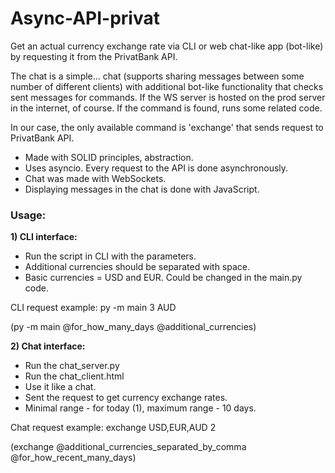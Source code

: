 # Async-API-privat
Get an actual currency exchange rate via CLI or web chat-like app (bot-like) by requesting it from the PrivatBank API. 

The chat is a simple... chat (supports sharing messages between some number of different clients) with additional bot-like functionality that checks sent messages for commands. If the WS server is hosted on the prod server in the internet, of course. If the command is found, runs some related code.

In our case, the only available command is 'exchange' that sends request to PrivatBank API.

- Made with SOLID principles, abstraction.
- Uses asyncio. Every request to the API is done asynchronously.
- Chat was made with WebSockets. 
- Displaying messages in the chat is done with JavaScript.

### Usage:

**1) CLI interface:**
- Run the script in CLI with the parameters.
- Additional currencies should be separated with space.
- Basic currencies = USD and EUR. Could be changed in the main.py code.

CLI request example: py -m main 3 AUD 

(py -m main @for_how_many_days @additional_currencies)

**2) Chat interface:**
- Run the chat_server.py
- Run the chat_client.html
- Use it like a chat.
- Sent the request to get currency exchange rates.
- Minimal range - for today (1), maximum range - 10 days.

Chat request example: exchange USD,EUR,AUD 2 

(exchange @additional_currencies_separated_by_comma @for_how_recent_many_days)
